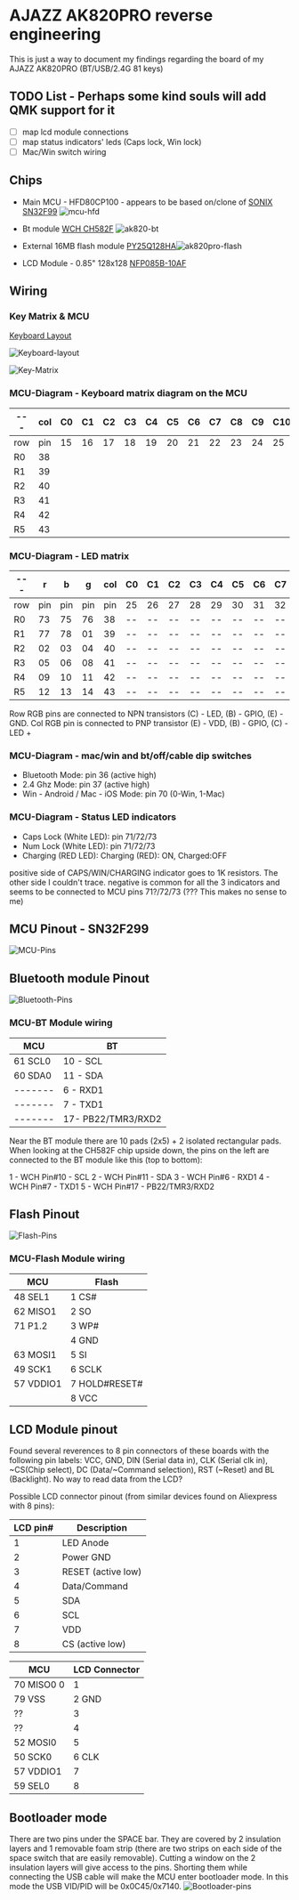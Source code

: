 # AJAZZ AK820PRO reverse engineering

This is just a way to document my findings regarding the board of my AJAZZ AK820PRO (BT/USB/2.4G 81 keys)

## TODO List - Perhaps some kind souls will add QMK support for it
- [ ] map lcd module connections
- [ ] map status indicators' leds (Caps lock, Win lock)
- [ ] Mac/Win switch wiring

## Chips
* Main MCU - HFD80CP100 - appears to be based on/clone of [SONIX SN32F99](https://www.sonix.com.tw/article-jp-4797-39755)
![mcu-hfd](./img/mcu-hfd80cp100.jpg)

* Bt module [WCH CH582F](https://www.wch-ic.com/products/CH583.html?)
  ![ak820-bt](./img/ak820pro-bt.jpg)

* External 16MB flash module [PY25Q128HA](https://puyasemi.com/uploadfiles/2022/09/20220913130446446.pdf)![ak820pro-flash](./img/ak820pro-flash.jpg)

* LCD Module - 0.85" 128x128 [NFP085B-10AF](https://cdn.hackaday.io/files/1881838051221472/GC9107%20DataSheet%20V1.2.pdf)

## Wiring

### Key Matrix & MCU
[Keyboard Layout](http://www.keyboard-layout-editor.com/##@_name=AJAZZ%20AK820%20PRO&author=Fernando%20Birra&switchMount=cherry&plate:true%3B&@_c=%2393acb8&t=%23ffffff&a:6%3B&=Esc&_x:0.25&c=%23cccccc&t=%239989b3%3B&=F1&=F2&=F3&=F4&_x:0.25&c=%239989b3&t=%23cccccc%3B&=F5&=F6&=F7&=F8&_x:0.25&c=%23cccccc&t=%239989b3%3B&=F9&=F10&=F11&=F12&_x:0.25&c=%239989b3&t=%23cccccc%3B&=Delete&_x:0.5%3B&=Knob%3B&@_y:0.25&c=%23cccccc&t=%239989b3&a:4&fa@:4&:4%3B%3B&=~%0A%60&=!%0A1&=%2F@%0A2&=%23%0A3&=$%0A4&=%25%0A5&=%5E%0A6&=%2F&%0A7&=*%0A8&=(%0A9&=)%0A0&=%2F_%0A-&=+%0A%2F=&_c=%239989b3&t=%23cccccc&a:6&w:2%3B&=%3C-%20Backspace&_x:0.5%3B&=Home%3B&@_a:4&fa@:4&=undefined&:0&:0&:0&:0&=undefined%3B&w:1.5%3B&=%3C-%0A-%3E%0A%0A%0A%0A%0ATab&_c=%23cccccc&t=%239989b3&fa@:6%3B%3B&=Q&=W&=E&=R&=T&=Y&=U&=I&=O&=P&_fa@:4&:4%3B%3B&=%7B%0A%5B&=%7D%0A%5D&_w:1.5%3B&=%7C%0A%5C&_x:0.5&c=%239989b3&t=%23cccccc&a:6&f:3%3B&=PgUp%3B&@_f:3&w:1.75%3B&=Caps%20Lock&_c=%23cccccc&t=%239989b3&a:4&fa@:6%3B%3B&=A&=S&=D&_n:true%3B&=F&=G&=H&_n:true%3B&=J&=K&=L&_fa@:4&:4%3B%3B&=%2F:%0A%2F%3B&=%22%0A'&_c=%2393acb8&t=%23cccccc&a:6&f:3&w:2.25%3B&=Enter&_x:0.5&c=%239989b3&f:3%3B&=PgDn%3B&@_f:3&w:2.25%3B&=Shift&_c=%23cccccc&t=%239989b3&a:4&fa@:6%3B%3B&=Z&=X&=C&=V&=B&=N&=M&_fa@:4&:4%3B%3B&=%3C%0A,&=%3E%0A.&=%3F%0A%2F%2F&_c=%239989b3&t=%23cccccc&a:6&f:3&w:1.75%3B&=Shift%3B&@_y:-0.8499999999999996&x:15.5&c=%23cccccc&t=%23000000&a:5&f:3&d:true%3B&=LCD%0A128x128%0A%0A%0A%0A%0AScreen%3B&@_y:-0.9000000000000004&x:14.25&c=%239989b3&t=%23cccccc&a:4&fa@:9%3B%3B&=↑%3B&@_y:-0.25&a:6&f:3&w:1.25%3B&=Ctrl&_f:3&w:1.25%3B&=Win&_f:3&w:1.25%3B&=Alt&_c=%2393acb8&a:7&w:6.25%3B&=&_c=%239989b3&a:6&f:3%3B&=Alt&_f:3%3B&=Fn&_f:3%3B&=Ctrl%3B&@_y:-0.75&x:13.25&a:4&f:3%3B&=←&_f:3%3B&=↓&_f:3%3B&=→)

![Keyboard-layout](./img/ak820pro-layout.png)

![Key-Matrix](./img/ak820pro-wiring.png)

### MCU-Diagram - Keyboard matrix diagram on the MCU

| --- | col | C0 | C1 | C2 | C3 | C4 | C5 | C6 | C7 | C8 | C9 | C10 | C11 | C12 | C13 | C14 |
| --- | --- | -- | -- | -- | -- | -- | -- | -- | -- | -- | -- | --- | --- | --- | --- | --- |
| row | pin | 15 | 16 | 17 | 18 | 19 | 20 | 21 | 22 | 23 | 24 | 25  | 26  | 29  | 30  | 27  |
| R0  | 38  |    |    |    |    |    |    |    |    |    |    |     |     |     |     |     |
| R1  | 39  |    |    |    |    |    |    |    |    |    |    |     |     |     |     |     |
| R2  | 40  |    |    |    |    |    |    |    |    |    |    |     |     |     |     |     |
| R3  | 41  |    |    |    |    |    |    |    |    |    |    |     |     |     |     |     |
| R4  | 42  |    |    |    |    |    |    |    |    |    |    |     |     |     |     |     |
| R5  | 43  |    |    |    |    |    |    |    |    |    |    |     |     |     |     |     |

### MCU-Diagram - LED matrix

| --- |   r  |   b  |   g  | col | C0 | C1 | C2 | C3 | C4 | C5 | C6 | C7 | C8 | C9 | C10 | C11 | C12 | C13 | C14 | C15 | C16 | C17 | C18 |
| --- |  --- |  --- |  --- | --- | -- | -- | -- | -- | -- | -- | -- | -- | -- | -- | --  | --  | --  | --  | --  | --  | --  | --  | --  |
| row |  pin |  pin |  pin | pin | 25 | 26 | 27 | 28 | 29 | 30 | 31 | 32 | 34 | 35 | 36  | 37  | 38  | 39  | 40  | 41  | 42  | 43  | 44  |
| R0  |  73  |  75  |  76  |  38 | -- | -- | -- | -- | -- | -- | -- | -- | -- | -- | --- | --- | --- | --- | --- | --- | --- | --- | --- |
| R1  |  77  |  78  |  01  |  39 | -- | -- | -- | -- | -- | -- | -- | -- | -- | -- | --- | --- | --- | --- | --- | --- | --- | --- | --- |
| R2  |  02  |  03  |  04  |  40 | -- | -- | -- | -- | -- | -- | -- | -- | -- | -- | --- | --- | --- | --- | --- | --- | --- | --- | --- |
| R3  |  05  |  06  |  08  |  41 | -- | -- | -- | -- | -- | -- | -- | -- | -- | -- | --- | --- | --- | --- | --- | --- | --- | --- | --- |
| R4  |  09  |  10  |  11  |  42 | -- | -- | -- | -- | -- | -- | -- | -- | -- | -- | --- | --- | --- | --- | --- | --- | --- | --- | --- |
| R5  |  12  |  13  |  14  |  43 | -- | -- | -- | -- | -- | -- | -- | -- | -- | -- | --- | --- | --- | --- | --- | --- | --- | --- | --- |

Row RGB pins are connected to NPN transistors (C) - LED, (B) - GPIO, (E) - GND.
Col RGB pin is connected to PNP transistor (E) - VDD, (B) - GPIO, (C) - LED + 

### MCU-Diagram - mac/win and bt/off/cable dip switches

- Bluetooth Mode: pin 36 (active high)
- 2.4 Ghz Mode: pin 37 (active high)
- Win - Android / Mac - iOS Mode: pin 70 (0-Win, 1-Mac)

### MCU-Diagram - Status LED indicators
- Caps Lock (White LED): pin 71/72/73
- Num Lock (White LED): pin 71/72/73
- Charging (RED LED): Charging (RED): ON, Charged:OFF

positive side of CAPS/WIN/CHARGING indicator goes to 1K resistors. The other side I couldn't trace.
negative is common for all the 3 indicators and seems to be connected to MCU pins 71?/72/73 (??? This makes no sense to me)

## MCU Pinout - SN32F299
![MCU-Pins](./img/MCU_SN32F299-pinout.png)

## Bluetooth module Pinout
![Bluetooth-Pins](./img/wch-ch582f-pinout.png)

### MCU-BT Module wiring
| MCU      |  BT                 |
|----------|---------------------|
|  61 SCL0 |  10 - SCL           |
|  60 SDA0 |  11 - SDA           |
|  ------- |  6 - RXD1           |
|  ------- |  7 - TXD1           |
|  ------- |  17- PB22/TMR3/RXD2 |

Near the BT module there are 10 pads (2x5) + 2 isolated rectangular pads. When looking at the CH582F chip upside down, the pins on the left are connected to the BT module like this (top to bottom):

1 - WCH Pin#10 - SCL
2 - WCH Pin#11 - SDA
3 - WCH Pin#6  - RXD1
4 - WCH Pin#7  - TXD1
5 - WCH Pin#17 - PB22/TMR3/RXD2

## Flash Pinout
![Flash-Pins](./img/py25q128ha-pinout.png)

### MCU-Flash Module wiring

| MCU        | Flash            |
|------------|------------------|
|  48 SEL1   |   1 CS#          |
|  62 MISO1  |   2 SO           |
|  71 P1.2   |   3 WP#          |
|            |   4 GND          |
|  63 MOSI1  |   5 SI           |
|  49 SCK1   |   6 SCLK         |
|  57 VDDIO1 |   7 HOLD#RESET#  |
|            |   8 VCC          |

## LCD Module pinout

Found several reverences to 8 pin connectors of these boards with the following pin labels: VCC, GND, DIN (Serial data in), CLK (Serial clk in), ~CS(Chip select), DC (Data/~Command selection), RST (~Reset) and BL (Backlight). No way to read data from the LCD?

Possible LCD connector pinout (from similar devices found on Aliexpress with 8 pins):

| LCD pin# | Description        |
|----------|--------------------|
|     1    | LED Anode          |
|     2    | Power GND          |
|     3    | RESET (active low) |
|     4    | Data/Command       |
|     5    | SDA                |
|     6    | SCL                |
|     7    | VDD                |
|     8    | CS (active low)    |


| MCU        | LCD Connector    |
|------------|------------------|
| 70 MISO0 0 |   1              | SCL0?
| 79 VSS     |   2 GND          |
| ??         |   3              |
| ??         |   4              |
| 52 MOSI0   |   5              | P3.2
| 50 SCK0    |   6 CLK          | P3.0
| 57 VDDIO1  |   7              |
| 59 SEL0    |   8              |

## Bootloader mode
There are two pins under the SPACE bar. They are covered by 2 insulation layers and 1 removable foam strip (there are two strips on each side of the space switch that are easily removable). Cutting a window on the 2 insulation layers will give access to the pins. Shorting them while connecting the USB cable will make the MCU enter bootloader mode. In this mode the USB VID/PID will be 0x0C45/0x7140.
![Bootloader-pins](./img/bootloader-pins.jpg)
